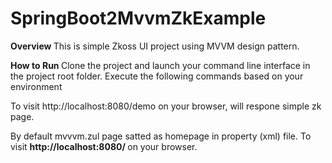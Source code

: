 # SpringBoot2MvvmZkExample

<b> Overview </b>
This is simple Zkoss UI project using MVVM design pattern.

<b> How to Run </b>
Clone the project and launch your command line interface in the project root folder. Execute the following commands based on your environment

To visit http://localhost:8080/demo on your browser, will respone simple zk page.

By default mvvvm.zul page satted as homepage in property (xml) file.
To visit <b> http://localhost:8080/ </b> on your browser.



